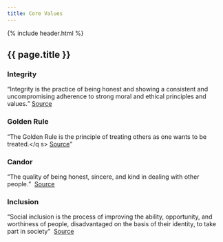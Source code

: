 ```yaml
---
title: Core Values
---
```


{% include header.html %}
## {{ page.title }}

### Integrity
<q cite="https://en.wikipedia.org/wiki/Integrity">Integrity is the practice of
  being honest and showing a consistent and
  uncompromising adherence to strong moral and ethical principles and values.</q>&nbsp;<a
  href="https://en.wikipedia.org/wiki/Integrity">Source</a>

### Golden Rule
<q cite="https://en.wikipedia.org/wiki/Golden_Rule">The Golden Rule is the
  principle of treating others as one wants to be
  treated.</q
  s>&nbsp;<a href="https://en.wikipedia.org/wiki/Golden_Rule">Source</a>

### Candor
<q cite="https://dictionary.cambridge.org/dictionary/english/candor">The quality
  of being honest, sincere, and kind in dealing with other people.</q>
&nbsp;<a href="https://dictionary.cambridge.org/dictionary/english/candor">Source</a>

### Inclusion
<q cite="https://en.wikipedia.org/wiki/Social_exclusion#Social_inclusion">Social
  inclusion is the process of
  improving the ability, opportunity, and worthiness of people, disadvantaged on
  the basis of their identity,
  to take part in society</q>
&nbsp;<a href="https://en.wikipedia.org/wiki/Social_exclusion#Social_inclusion">Source</a>
